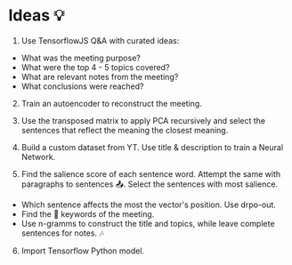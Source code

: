 # Ideas 💡

1. Use TensorflowJS Q&A with curated ideas:
  * What was the meeting purpose?
  * What were the top 4 - 5 topics covered?
  * What are relevant notes from the meeting?
  * What conclusions were reached?

2. Train an autoencoder to reconstruct the meeting.

3. Use the transposed matrix to apply PCA recursively and select the sentences that reflect the meaning the closest meaning.

4. Build a custom dataset from YT. Use title & description to train a Neural Network.

5. Find the salience score of each sentence word. Attempt the same with paragraphs to sentences 📤. Select the sentences with most salience.
  * Which sentence affects the most the vector's position. Use drpo-out.
  * Find the 🔐 keywords of the meeting.
  * Use n-gramms to construct the title and topics, while leave complete sentences for notes. 🎶

6. Import Tensorflow Python model.

